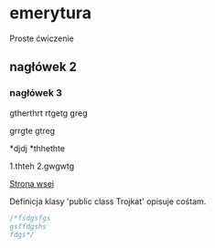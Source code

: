 # emerytura
Proste ćwiczenie


## nagłówek 2
### nagłówek 3

gtherthrt
rtgetg
greg

grrgte
gtreg

*djdj
*thhethte

1.thteh
2.gwgwtg

[Strona wsei](http://wsei.edu.pl)


Definicja klasy 'public class Trojkat' opisuje cośtam.

```csharp
/*fsdgsfgs
gsffdgshs
fdgs*/
```
